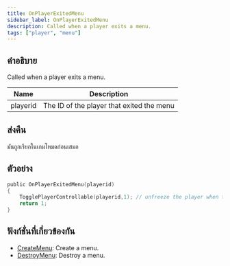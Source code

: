 ```yaml
---
title: OnPlayerExitedMenu
sidebar_label: OnPlayerExitedMenu
description: Called when a player exits a menu.
tags: ["player", "menu"]
---
```


## คำอธิบาย

Called when a player exits a menu.

| Name     | Description                               |
| -------- | ----------------------------------------- |
| playerid | The ID of the player that exited the menu |

## ส่งคืน

มันถูกเรียกในเกมโหมดก่อนเสมอ

## ตัวอย่าง

```c
public OnPlayerExitedMenu(playerid)
{
    TogglePlayerControllable(playerid,1); // unfreeze the player when they exit a menu
    return 1;
}
```

## ฟังก์ชั่นที่เกี่ยวข้องกัน

- [CreateMenu](../functions/CreateMenu): Create a menu.
- [DestroyMenu](../functions/DestroyMenu): Destroy a menu.
